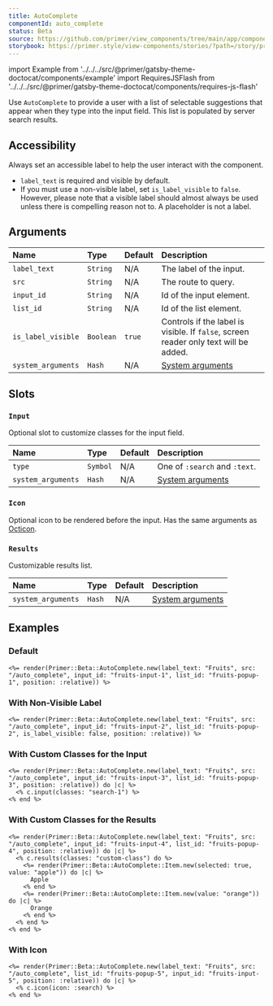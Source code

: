 ```yaml
---
title: AutoComplete
componentId: auto_complete
status: Beta
source: https://github.com/primer/view_components/tree/main/app/components/primer/beta/auto_complete.rb
storybook: https://primer.style/view-components/stories/?path=/story/primer-beta-auto-complete
---
```


import Example from '../../../src/@primer/gatsby-theme-doctocat/components/example'
import RequiresJSFlash from '../../../src/@primer/gatsby-theme-doctocat/components/requires-js-flash'

<RequiresJSFlash />

<!-- Warning: AUTO-GENERATED file, do not edit. Add code comments to your Ruby instead <3 -->

Use `AutoComplete` to provide a user with a list of selectable suggestions that appear when they type into the
input field. This list is populated by server search results.

## Accessibility

Always set an accessible label to help the user interact with the component.

* `label_text` is required and visible by default.
* If you must use a non-visible label, set `is_label_visible` to `false`. However, please note that a visible label should almost
always be used unless there is compelling reason not to. A placeholder is not a label.

## Arguments

| Name | Type | Default | Description |
| :- | :- | :- | :- |
| `label_text` | `String` | N/A | The label of the input. |
| `src` | `String` | N/A | The route to query. |
| `input_id` | `String` | N/A | Id of the input element. |
| `list_id` | `String` | N/A | Id of the list element. |
| `is_label_visible` | `Boolean` | `true` | Controls if the label is visible. If `false`, screen reader only text will be added. |
| `system_arguments` | `Hash` | N/A | [System arguments](/system-arguments) |

## Slots

### `Input`

Optional slot to customize classes for the input field.

| Name | Type | Default | Description |
| :- | :- | :- | :- |
| `type` | `Symbol` | N/A | One of `:search` and `:text`. |
| `system_arguments` | `Hash` | N/A | [System arguments](/system-arguments) |

### `Icon`

Optional icon to be rendered before the input. Has the same arguments as [Octicon](/components/octicon).

### `Results`

Customizable results list.

| Name | Type | Default | Description |
| :- | :- | :- | :- |
| `system_arguments` | `Hash` | N/A | [System arguments](/system-arguments) |

## Examples

### Default

<Example src="<auto-complete src='/auto_complete' for='fruits-popup-1' data-view-component='true' class='position-relative'>  <label for='fruits-input-1'>      Fruits  </label>  <input id='fruits-input-1' name='fruits-input-1' type='text' data-view-component='true' class='form-control' />  <ul id='fruits-popup-1' data-view-component='true' class='autocomplete-results'></ul></auto-complete>" />

```erb
<%= render(Primer::Beta::AutoComplete.new(label_text: "Fruits", src: "/auto_complete", input_id: "fruits-input-1", list_id: "fruits-popup-1", position: :relative)) %>
```

### With Non-Visible Label

<Example src="<auto-complete src='/auto_complete' for='fruits-popup-2' data-view-component='true' class='position-relative'>  <label for='fruits-input-2'>      <span class='sr-only'>Fruits</span>  </label>  <input id='fruits-input-2' name='fruits-input-2' type='text' data-view-component='true' class='form-control' />  <ul id='fruits-popup-2' data-view-component='true' class='autocomplete-results'></ul></auto-complete>" />

```erb
<%= render(Primer::Beta::AutoComplete.new(label_text: "Fruits", src: "/auto_complete", input_id: "fruits-input-2", list_id: "fruits-popup-2", is_label_visible: false, position: :relative)) %>
```

### With Custom Classes for the Input

<Example src="<auto-complete src='/auto_complete' for='fruits-popup-3' data-view-component='true' class='position-relative'>  <label for='fruits-input-3'>      Fruits  </label>  <input id='fruits-input-3' name='fruits-input-3' type='text' data-view-component='true' class='form-control search-1' />  <ul id='fruits-popup-3' data-view-component='true' class='autocomplete-results'></ul></auto-complete>" />

```erb
<%= render(Primer::Beta::AutoComplete.new(label_text: "Fruits", src: "/auto_complete", input_id: "fruits-input-3", list_id: "fruits-popup-3", position: :relative)) do |c| %>
  <% c.input(classes: "search-1") %>
<% end %>
```

### With Custom Classes for the Results

<Example src="<auto-complete src='/auto_complete' for='fruits-popup-4' data-view-component='true' class='position-relative'>  <label for='fruits-input-4'>      Fruits  </label>  <input id='fruits-input-4' name='fruits-input-4' type='text' data-view-component='true' class='form-control' />  <ul id='fruits-popup-4' data-view-component='true' class='autocomplete-results custom-class'>    <li role='option' data-autocomplete-value='apple' aria-selected='true' data-view-component='true' class='autocomplete-item'>      Apple</li>    <li role='option' data-autocomplete-value='orange' data-view-component='true' class='autocomplete-item'>      Orange</li></ul></auto-complete>" />

```erb
<%= render(Primer::Beta::AutoComplete.new(label_text: "Fruits", src: "/auto_complete", input_id: "fruits-input-4", list_id: "fruits-popup-4", position: :relative)) do |c| %>
  <% c.results(classes: "custom-class") do %>
    <%= render(Primer::Beta::AutoComplete::Item.new(selected: true, value: "apple")) do |c| %>
      Apple
    <% end %>
    <%= render(Primer::Beta::AutoComplete::Item.new(value: "orange")) do |c| %>
      Orange
    <% end %>
  <% end %>
<% end %>
```

### With Icon

<Example src="<auto-complete src='/auto_complete' for='fruits-popup-5' data-view-component='true' class='position-relative'>  <label for='fruits-input-5'>      Fruits      <svg aria-hidden='true' height='16' viewBox='0 0 16 16' version='1.1' width='16' data-view-component='true' class='octicon octicon-search'>    <path fill-rule='evenodd' d='M11.5 7a4.499 4.499 0 11-8.998 0A4.499 4.499 0 0111.5 7zm-.82 4.74a6 6 0 111.06-1.06l3.04 3.04a.75.75 0 11-1.06 1.06l-3.04-3.04z'></path></svg>  </label>  <input id='fruits-input-5' name='fruits-input-5' type='text' data-view-component='true' class='form-control' />  <ul id='fruits-popup-5' data-view-component='true' class='autocomplete-results'></ul></auto-complete>" />

```erb
<%= render(Primer::Beta::AutoComplete.new(label_text: "Fruits", src: "/auto_complete", list_id: "fruits-popup-5", input_id: "fruits-input-5", position: :relative)) do |c| %>
  <% c.icon(icon: :search) %>
<% end %>
```
